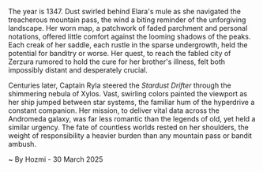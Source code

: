
The year is 1347.  Dust swirled behind Elara's mule as she navigated the treacherous mountain pass, the wind a biting reminder of the unforgiving landscape. Her worn map, a patchwork of faded parchment and personal notations, offered little comfort against the looming shadows of the peaks.  Each creak of her saddle, each rustle in the sparse undergrowth, held the potential for banditry or worse.  Her quest, to reach the fabled city of Zerzura rumored to hold the cure for her brother's illness, felt both impossibly distant and desperately crucial.

Centuries later, Captain Ryla steered the *Stardust Drifter* through the shimmering nebula of Xylos.  Vast, swirling colors painted the viewport as her ship jumped between star systems, the familiar hum of the hyperdrive a constant companion.  Her mission, to deliver vital data across the Andromeda galaxy, was far less romantic than the legends of old, yet held a similar urgency. The fate of countless worlds rested on her shoulders, the weight of responsibility a heavier burden than any mountain pass or bandit ambush.

~ By Hozmi - 30 March 2025
